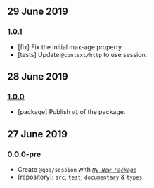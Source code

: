 ## 29 June 2019

### [1.0.1](https://github.com/idiocc/session/compare/v1.0.0...v1.0.1)

- [fix] Fix the initial max-age property.
- [tests] Update `@context/http` to use session.

## 28 June 2019

### [1.0.0](https://github.com/idiocc/session/compare/v0.0.0-pre...v1.0.0)

- [package] Publish `v1` of the package.

## 27 June 2019

### 0.0.0-pre

- Create `@goa/session` with _[`My New Package`](https://mnpjs.org)_
- [repository]: `src`, [`test`](https://contexttesting.com), [`documentary`](https://readme.page) & [`types`](https://typedef.page).